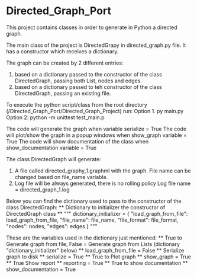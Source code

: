 # Directed_Graph_Port
This project contains classes in order to generate in Python a directed graph.

The main class of the project is DirectedGrapy in directed_graph.py file.
It has a constructor which receives a dictionary.

The graph can be created by 2 different entries:
1. based on a dictionary passed to the constructor of the class DirectedGraph, passing both List, nodes and edges.
2. based on a dictionary passed to teh constructor of the class DirectedGraph, passing an existing file.

To execute the python script/class from the root directory (<Git Files Local Path>/Directed_Graph_Port/Directed_Graph_Project) run: 
Option 1. py main.py
Option 2: python -m unittest test_main.p

The code will generate the graph when variable serialize = True
The code will plot/show the graph in a popup windows when show_graph variable = True
The code will show documentation of the class when show_documentation variable = True

The class DirectedGraph will generate:
1. A file called directed_graphy_1.graphml with the graph. File name can be changed based on file_name variable.
2. Log file will be always generated, there is no rolling policy
   Log file name = directed_graph_1.log
   
Below you can find the dictionary used to pass to the constructor of the class DirectedGraph:
** Dictionary to initializer the constructor of DirectedGraph class **
"""
dictionary_initializer = {
    "load_graph_from_file": load_graph_from_file,
    "file_name":            file_name, 
    "file_format":          file_format,
    "nodes":                nodes,
    "edges":                edges
}
"""

These are the variables used in the dictionary just mentioned:
** True to Generate graph from file, False = Generate graph from Lists (dictionary "dictionary_initializer" below) **
load_graph_from_file    = False
** Serialize graph to disk **
serialize               = True 
** True to Plot graph **
show_graph              = True 
** True Show report **
reporting               = True
** True to show documentation **
show_documentation      = True
